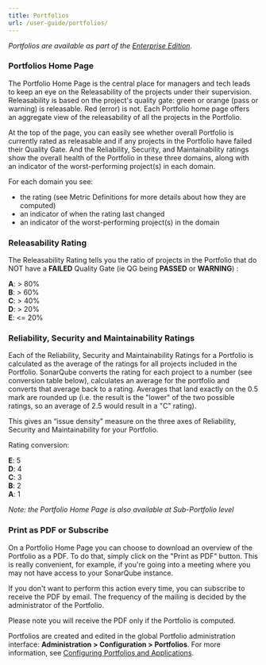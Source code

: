 ```yaml
---
title: Portfolios
url: /user-guide/portfolios/
---
```


*Portfolios are available as part of the [Enterprise Edition](https://redirect.sonarsource.com/editions/enterprise.html).*

### Portfolios Home Page

The Portfolio Home Page is the central place for managers and tech leads to keep an eye on the Releasability of the projects under their supervision. Releasability is based on the project's quality gate: green or orange (pass or warning) is releasable. Red (error) is not. Each Portfolio home page offers an aggregate view of the releasability of all the projects in the Portfolio.

At the top of the page, you can easily see whether overall Portfolio is currently rated as releasable and if any projects in the Portfolio have failed their Quality Gate. And the Reliability, Security, and Maintainability ratings show the overall health of the Portfolio in these three domains, along with an indicator of the worst-performing project(s) in each domain.

For each domain you see:

* the rating (see Metric Definitions for more details about how they are computed)
* an indicator of when the rating last changed
* an indicator of the worst-performing project(s) in the domain

### Releasability Rating

The Releasability Rating tells you the ratio of projects in the Portfolio that do NOT have a **FAILED** Quality Gate (ie QG being **PASSED** or **WARNING**) :

**A**: > 80%  
**B**: > 60%  
**C**: > 40%  
**D**: > 20%  
**E**: <= 20%  

### Reliability, Security and Maintainability Ratings

Each of the Reliability, Security and Maintainability Ratings for a Portfolio is calculated as the average of the ratings for all projects included in the Portfolio. SonarQube converts the rating for each project to a number (see conversion table below), calculates an average for the portfolio and converts that average back to a rating. Averages that land exactly on the 0.5 mark are rounded up (i.e. the result is the "lower" of the two possible ratings, so an average of 2.5 would result in a "C" rating).

This gives an “issue density" measure on the three axes of Reliability, Security and Maintainability for your Portfolio.

Rating conversion:

**E**: 5  
**D**: 4  
**C**: 3  
**B**: 2  
**A**: 1  

*Note: the Portfolio Home Page is also available at Sub-Portfolio level*

### Print as PDF or Subscribe

On a Portfolio Home Page you can choose to download an overview of the Portfolio as a PDF. To do that, simply click on the "Print as PDF" button. This is really convenient, for example, if you're going into a meeting where you may not have access to your SonarQube instance.

If you don't want to perform this action every time, you can subscribe to receive the PDF by email. The frequency of the mailing is decided by the administrator of the Portfolio.

Please note you will receive the PDF only if the Portfolio is computed.

Portfolios are created and edited in the global Portfolio administration interface: **Administration > Configuration > Portfolios**. For more information, see [Configuring Portfolios and Applications](/instance-administration/configuring-portfolios-and-applications/).
